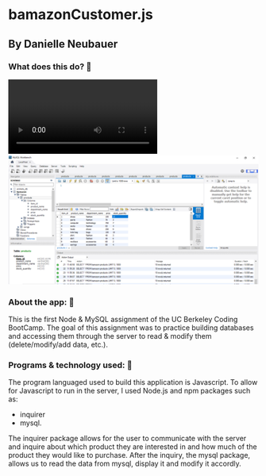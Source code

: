 # bamazonCustomer.js
## By Danielle Neubauer 

### What does this do? :hear_no_evil:

<video>
<source src="/Video of flow/screenvid.mp4" type="video/mp4" >
</video>

<img src="/Video of flow/MySQLscreenshot.png">


### About the app: :see_no_evil:

This is the first Node & MySQL assignment of the UC Berkeley Coding BootCamp. The goal of this assignment was to practice building databases and accessing them through the server to read & modify them (delete/modify/add data, etc.). 

### Programs & technology used: :speak_no_evil:

The program languaged used to build this application is Javascript. To allow for Javascript to run in the server, I used Node.js and npm packages such as: 

* inquirer 
* mysql. 

The inquirer package allows for the user to communicate with the server and inquire about which product they are interested in and how much of the product they would like to purchase. After the inquiry, the mysql package, allows us to read the data from mysql, display it and modify it accordly. 